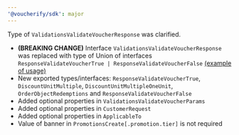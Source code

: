 ```yaml
---
'@voucherify/sdk': major
---
```


Type of `ValidationsValidateVoucherResponse` was clarified.
 - **(BREAKING CHANGE)** Interface `ValidationsValidateVoucherResponse` was replaced with type of Union of interfaces `ResponseValidateVoucherTrue | ResponseValidateVoucherFalse` [(example of usage)](..%2F..%2Fexamples%2Fsdk%2Fwith-nodejs-typescript%2Fserver-validations-validate-voucher.ts)
 - New exported types/interfaces: `ResponseValidateVoucherTrue`, `DiscountUnitMultiple`, `DiscountUnitMultipleOneUnit`, `OrderObjectRedemptions` and `ResponseValidateVoucherFalse`
 - Added optional properties in `ValidationsValidateVoucherParams`
 - Added optional properties in `CustomerRequest`
 - Added optional properties in `ApplicableTo`
 - Value of banner in `PromotionsCreate[.promotion.tier]` is not required
